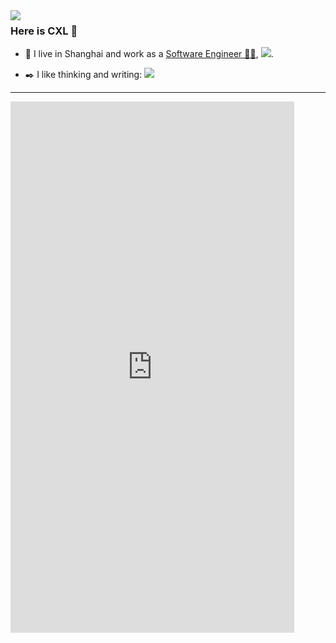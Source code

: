 
<img align="left" src="https://github-readme-stats.vercel.app/api?username=Wonz5130&show_icons=true&icon_color=CE1D2D&text_color=718096&bg_color=ffffff&hide_title=true" />

### Here is CXL 👋

- 🔭 I live in Shanghai and work as a [Software Engineer 👨‍💻](), [![](https://img.shields.io/badge/dynamic/json?color=000000&label=GitHub&query=%24.data.totalSubs&suffix=%20followers&url=https%3A%2F%2Fapi.spencerwoo.com%2Fsubstats%2F%3Fsource%3Dgithub%26queryKey%3DWonz5130)](https://github.com/18696232390).


- ✒️ I like thinking and writing: [![](https://img.shields.io/badge/CSDN-%E5%85%A8%E5%9B%BD%E5%89%8D%204K%20%E5%90%8D-FF0000)](https://blog.csdn.net/u014131617)



----
 <iframe  
 height=850 
 width=90% 
 src="https://skyline.github.com/18696232390/2021"  
 frameborder=0  
 allowfullscreen>
 </iframe>
